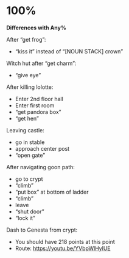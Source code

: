 # 100%

**Differences with Any%**

After “get frog”:
- “kiss it” instead of “[NOUN STACK] crown”

Witch hut after “get charm”: 
- “give eye”

After killing lolotte: 
- Enter 2nd floor hall
- Enter first room
- “get pandora box”
- “get hen”

Leaving castle: 
- go in stable
- approach center post
- “open gate”

After navigating goon path: 
- go to crypt
- “climb”
- “put box” at bottom of ladder
- “climb”
- leave
- “shut door”
- “lock it”

Dash to Genesta from crypt:
- You should have 218 points at this point
- Route: https://youtu.be/YVbpWlHylUE
